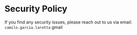 # Security Policy

If you find any security issues, please reach out to us via email: `camilo.garcia.larotta` gmail
